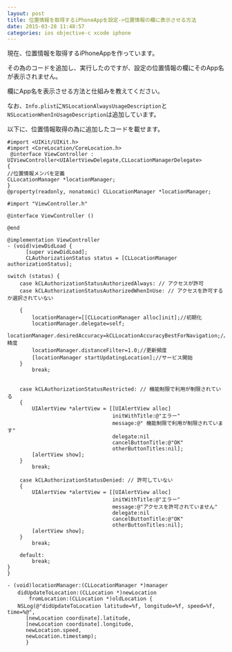 ```yaml
---
layout: post
title: 位置情報を取得するiPhoneAppを設定->位置情報の欄に表示させる方法
date: 2015-03-28 11:48:57
categories: ios objective-c xcode iphone
---
```

<!-- {% raw %} -->
<p>現在、位置情報を取得するiPhoneAppを作っています。</p>

<p>その為のコードを追加し、実行したのですが、設定の位置情報の欄にそのApp名が表示されません。</p>

<p>欄にApp名を表示させる方法と仕組みを教えてください。</p>

<p>なお、<code>Info.plist</code>に<code>NSLocationAlwaysUsageDescription</code>と<code>NSLocationWhenInUsageDescription</code>は追加しています。</p>

<p>以下に、位置情報取得の為に追加したコードを載せます。</p>

<pre><code>#import &lt;UIKit/UIKit.h&gt;
#import &lt;CoreLocation/CoreLocation.h&gt;
 @interface ViewController : UIViewController&lt;UIAlertViewDelegate,CLLocationManagerDelegate&gt;
{
//位置情報メンバを定義
CLLocationManager *locationManager;
}
@property(readonly, nonatomic) CLLocationManager *locationManager;

#import "ViewController.h"

@interface ViewController ()

@end

@implementation ViewController
- (void)viewDidLoad {
      [super viewDidLoad];
      CLAuthorizationStatus status = [CLLocationManager authorizationStatus];

switch (status) {
    case kCLAuthorizationStatusAuthorizedAlways: // アクセスが許可
    case kCLAuthorizationStatusAuthorizedWhenInUse: // アクセスを許可するか選択されていない

    {
        locationManager=[[CLLocationManager alloc]init];//初期化
        locationManager.delegate=self;
        locationManager.desiredAccuracy=kCLLocationAccuracyBestForNavigation;//精度
        locationManager.distanceFilter=1.0;//更新頻度
        [locationManager startUpdatingLocation];//サービス開始
    }
        break;


    case kCLAuthorizationStatusRestricted: // 機能制限で利用が制限されている
    {
        UIAlertView *alertView = [[UIAlertView alloc]
                                  initWithTitle:@"エラー"
                                  message:@" 機能制限で利用が制限されています"
                                  delegate:nil
                                  cancelButtonTitle:@"OK"
                                  otherButtonTitles:nil];
        [alertView show];
    }
        break;

    case kCLAuthorizationStatusDenied: // 許可していない
    {
        UIAlertView *alertView = [[UIAlertView alloc]
                                  initWithTitle:@"エラー"
                                  message:@"アクセスを許可されていません"
                                  delegate:nil
                                  cancelButtonTitle:@"OK"
                                  otherButtonTitles:nil];
        [alertView show];
    }
        break;

    default:
        break;
}
}

- (void)locationManager:(CLLocationManager *)manager 
　　didUpdateToLocation:(CLLocation *)newLocation
       fromLocation:(CLLocation *)oldLocation {
　　NSLog(@"didUpdateToLocation latitude=%f, longitude=%f, speed=%f, time=%@",
      [newLocation coordinate].latitude,
      [newLocation coordinate].longitude,
      newLocation.speed,
      newLocation.timestamp);
      }
</code></pre>
<!-- {% endraw %} -->
